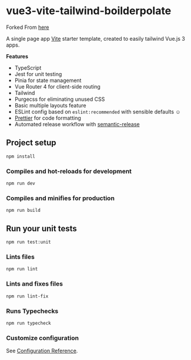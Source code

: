 # vue3-vite-tailwind-boilderpolate

Forked From [here](https://github.com/kouts/vue3-ts-vite-starter-template)

A single page app [Vite](https://vitejs.dev) starter template, created to easily tailwind Vue.js 3 apps.

**Features**

- TypeScript
- Jest for unit testing
- Pinia for state management
- Vue Router 4 for client-side routing
- Tailwind
- Purgecss for eliminating unused CSS
- Basic multiple layouts feature
- ESLint config based on `eslint:recommended` with sensible defaults :relaxed:
- [Prettier](https://prettier.io/) for code formatting
- Automated release workflow with [semantic-release](https://github.com/semantic-release/semantic-release)

## Project setup

```
npm install
```

### Compiles and hot-reloads for development

```
npm run dev
```

### Compiles and minifies for production

```
npm run build
```

## Run your unit tests

```
npm run test:unit
```

### Lints files

```
npm run lint
```

### Lints and fixes files

```
npm run lint-fix
```

### Runs Typechecks

```
npm run typecheck
```

### Customize configuration

See [Configuration Reference](https://vitejs.dev/guide/).
